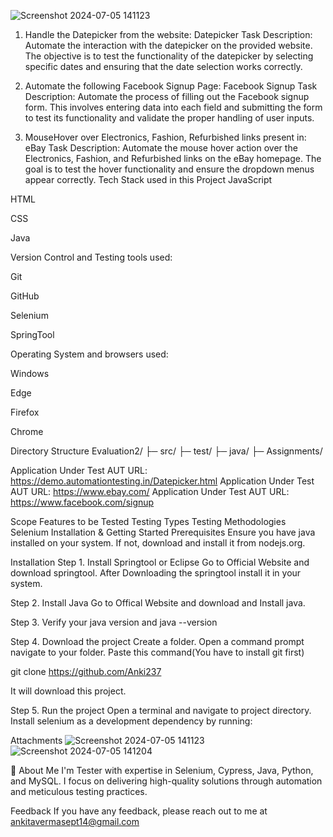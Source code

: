 ![Screenshot 2024-07-05 141123](https://github.com/Anki237/Assignments1/assets/172264982/6fd9f78a-9ee1-4446-9ea9-f1b7d8202723)


1. Handle the Datepicker from the website: Datepicker
Task Description:
Automate the interaction with the datepicker on the provided website. The objective is to test the functionality of the datepicker by selecting specific dates and ensuring that the date selection works correctly.

2. Automate the following Facebook Signup Page: Facebook Signup
Task Description:
Automate the process of filling out the Facebook signup form. This involves entering data into each field and submitting the form to test its functionality and validate the proper handling of user inputs.

3. MouseHover over Electronics, Fashion, Refurbished links present in: eBay
Task Description:
Automate the mouse hover action over the Electronics, Fashion, and Refurbished links on the eBay homepage. The goal is to test the hover functionality and ensure the dropdown menus appear correctly.
Tech Stack used in this Project JavaScript

HTML

CSS

Java

Version Control and Testing tools used:

Git

GitHub

Selenium

SpringTool

Operating System and browsers used:

Windows

Edge

Firefox

Chrome

Directory Structure Evaluation2/ ├─ src/ ├─ test/ ├─ java/ ├─ Assignments/

Application Under Test AUT URL: https://demo.automationtesting.in/Datepicker.html
Application Under Test AUT URL: https://www.ebay.com/
Application Under Test AUT URL: https://www.facebook.com/signup

Scope Features to be Tested Testing Types Testing Methodologies  Selenium Installation & Getting Started Prerequisites Ensure you have java installed on your system. If not, download and install it from nodejs.org.

Installation Step 1. Install Springtool or Eclipse Go to Official Website and download springtool. After Downloading the springtool install it in your system.

Step 2. Install Java Go to Offical Website and download and Install java.

Step 3. Verify your java version and java --version

Step 4. Download the project Create a folder. Open a command prompt navigate to your folder. Paste this command(You have to install git first)

git clone https://github.com/Anki237

It will download this project.

Step 5. Run the project Open a terminal and navigate to project directory. Install selenium as a development dependency by running:

Attachments ![Screenshot 2024-07-05 141123](https://github.com/Anki237/Assignments1/assets/172264982/ee106afc-8148-4deb-9068-65837d3a52f1)
![Screenshot 2024-07-05 141204](https://github.com/Anki237/Assignments1/assets/172264982/5b0ca6f8-8ad8-48c2-9b12-950771c32b53)



🚀 About Me I'm Tester with expertise in Selenium, Cypress, Java, Python, and MySQL. I focus on delivering high-quality solutions through automation and meticulous testing practices.

Feedback If you have any feedback, please reach out to me at ankitavermasept14@gmail.com
